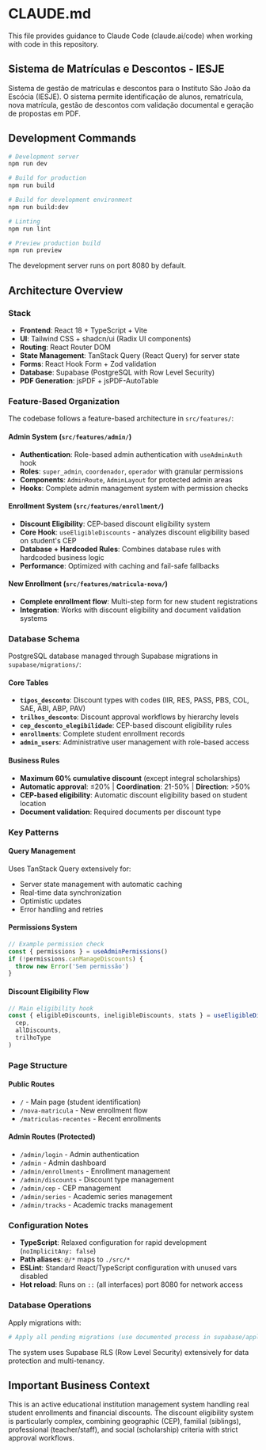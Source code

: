 # CLAUDE.md

This file provides guidance to Claude Code (claude.ai/code) when working with code in this repository.

## Sistema de Matrículas e Descontos - IESJE

Sistema de gestão de matrículas e descontos para o Instituto São João da Escócia (IESJE). O sistema permite identificação de alunos, rematrícula, nova matrícula, gestão de descontos com validação documental e geração de propostas em PDF.

## Development Commands

```bash
# Development server
npm run dev

# Build for production
npm run build

# Build for development environment
npm run build:dev

# Linting
npm run lint

# Preview production build
npm run preview
```

The development server runs on port 8080 by default.

## Architecture Overview

### Stack
- **Frontend**: React 18 + TypeScript + Vite
- **UI**: Tailwind CSS + shadcn/ui (Radix UI components)
- **Routing**: React Router DOM
- **State Management**: TanStack Query (React Query) for server state
- **Forms**: React Hook Form + Zod validation
- **Database**: Supabase (PostgreSQL with Row Level Security)
- **PDF Generation**: jsPDF + jsPDF-AutoTable

### Feature-Based Organization

The codebase follows a feature-based architecture in `src/features/`:

#### Admin System (`src/features/admin/`)
- **Authentication**: Role-based admin authentication with `useAdminAuth` hook
- **Roles**: `super_admin`, `coordenador`, `operador` with granular permissions
- **Components**: `AdminRoute`, `AdminLayout` for protected admin areas
- **Hooks**: Complete admin management system with permission checks

#### Enrollment System (`src/features/enrollment/`)
- **Discount Eligibility**: CEP-based discount eligibility system
- **Core Hook**: `useEligibleDiscounts` - analyzes discount eligibility based on student's CEP
- **Database + Hardcoded Rules**: Combines database rules with hardcoded business logic
- **Performance**: Optimized with caching and fail-safe fallbacks

#### New Enrollment (`src/features/matricula-nova/`)
- **Complete enrollment flow**: Multi-step form for new student registrations
- **Integration**: Works with discount eligibility and document validation systems

### Database Schema

PostgreSQL database managed through Supabase migrations in `supabase/migrations/`:

#### Core Tables
- **`tipos_desconto`**: Discount types with codes (IIR, RES, PASS, PBS, COL, SAE, ABI, ABP, PAV)
- **`trilhos_desconto`**: Discount approval workflows by hierarchy levels
- **`cep_desconto_elegibilidade`**: CEP-based discount eligibility rules
- **`enrollments`**: Complete student enrollment records
- **`admin_users`**: Administrative user management with role-based access

#### Business Rules
- **Maximum 60% cumulative discount** (except integral scholarships)
- **Automatic approval**: ≤20% | **Coordination**: 21-50% | **Direction**: >50%
- **CEP-based eligibility**: Automatic discount eligibility based on student location
- **Document validation**: Required documents per discount type

### Key Patterns

#### Query Management
Uses TanStack Query extensively for:
- Server state management with automatic caching
- Real-time data synchronization
- Optimistic updates
- Error handling and retries

#### Permissions System
```typescript
// Example permission check
const { permissions } = useAdminPermissions()
if (!permissions.canManageDiscounts) {
  throw new Error('Sem permissão')
}
```

#### Discount Eligibility Flow
```typescript
// Main eligibility hook
const { eligibleDiscounts, ineligibleDiscounts, stats } = useEligibleDiscounts(
  cep, 
  allDiscounts, 
  trilhoType
)
```

### Page Structure

#### Public Routes
- `/` - Main page (student identification)
- `/nova-matricula` - New enrollment flow
- `/matriculas-recentes` - Recent enrollments

#### Admin Routes (Protected)
- `/admin/login` - Admin authentication
- `/admin` - Admin dashboard
- `/admin/enrollments` - Enrollment management
- `/admin/discounts` - Discount type management
- `/admin/cep` - CEP management
- `/admin/series` - Academic series management
- `/admin/tracks` - Academic tracks management

### Configuration Notes

- **TypeScript**: Relaxed configuration for rapid development (`noImplicitAny: false`)
- **Path aliases**: `@/*` maps to `./src/*`
- **ESLint**: Standard React/TypeScript configuration with unused vars disabled
- **Hot reload**: Runs on `::` (all interfaces) port 8080 for network access

### Database Operations

Apply migrations with:
```bash
# Apply all pending migrations (use documented process in supabase/apply_migrations.md)
```

The system uses Supabase RLS (Row Level Security) extensively for data protection and multi-tenancy.

## Important Business Context

This is an active educational institution management system handling real student enrollments and financial discounts. The discount eligibility system is particularly complex, combining geographic (CEP), familial (siblings), professional (teacher/staff), and social (scholarship) criteria with strict approval workflows.